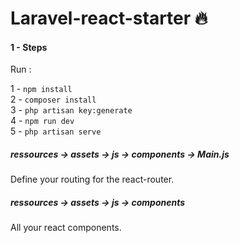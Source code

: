 
# Laravel-react-starter 🔥

#### 1 - Steps

Run :   

1 - ```npm install```     
2 - ```composer install```   
3 - ```php artisan key:generate```   
4 - ```npm run dev```   
5 - ```php artisan serve```     

##### ressources -> assets -> js -> components -> Main.js   
Define your routing for the react-router.

##### ressources -> assets -> js -> components 
All your react components. 

